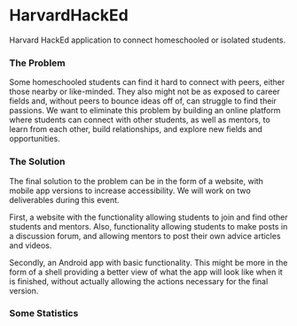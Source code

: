 # HarvardHackEd
Harvard HackEd application to connect homeschooled or isolated students. 

### The Problem

Some homeschooled students can find it hard to connect with peers, either those nearby or like-minded. They also might not be as exposed to career fields and, without peers to bounce ideas off of, can struggle to find their passions. We want to eliminate this problem by building an online platform where students can connect with other students, as well as mentors, to learn from each other, build relationships, and explore new fields and opportunities.

### The Solution

The final solution to the problem can be in the form of a website, with mobile app versions to increase accessibility. We will work on two deliverables during this event.

First, a website with the functionality allowing students to join and find other students and mentors. Also, functionality allowing students to make posts in a discussion forum, and allowing mentors to post their own advice articles and videos.

Secondly, an Android app with basic functionality. This might be more in the form of a shell providing a better view of what the app will look like when it is finished, without actually allowing the actions necessary for the final version.

### Some Statistics

<Insert stats here>